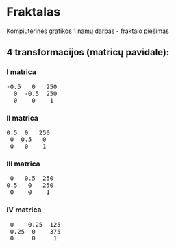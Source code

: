 # Fraktalas
Kompiuterinės grafikos 1 namų darbas - fraktalo piešimas

## 4 transformacijos (matricų pavidale):

### I matrica
<pre>
-0.5   0   250 
  0  -0.5  250 
  0    0    1 
</pre>
### II matrica
<pre>
0.5  0   250
 0  0.5   0
 0   0    1
</pre>
### III matrica
<pre>
 0   0.5  250
0.5   0   250
 0    0    1
</pre>
### IV matrica
<pre>
 0    0.25  125
 0.25  0    375
 0     0     1
</pre>
